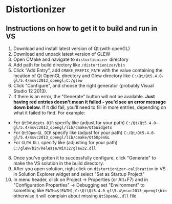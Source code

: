 # Distortionizer

## Instructions on how to get it to build and run in VS

1. Download and install latest version of Qt (with openGL) 
2. Download and unpack latest version of GLEW
3. Open CMake and navigate to `distortionizer` directory
4. Add path for build directory like `/distortionizer/bin`
5. Click "Add Entry", add `CMAKE_PREFIX_PATH` with the value containing the location of Qt OpenGL directory and Glew directory like `C:/Qt/Qt5.4.0-gl/5.4/msvc2013_opengl;C:/glew`
6. Click "Configure", and choose the right generator (probably Visual Studio 12 2013).
7. If there is an error, the "Generate" button will not be available. **Just having red entries doesn't mean it failed - you'd see an error message down below.** If it did fail, you'll need to fill in more entries, depending on what it failed to find.  For example:
  - For `Qt5Widgets_DIR` specify like (adjust for your path) `C:/Qt/Qt5.4.0-gl/5.4/msvc2013_opengl/lib/cmake/Qt5Widgets`
  - For `Qt5OpenGL_DIR` specify like (adjust for your path) `C:/Qt/Qt5.4.0-gl/5.4/msvc2013_opengl/lib/cmake/Qt5OpenGL`
  - For `GLEW_DLL` specify like (adjusting for your path) `C:/glew/bin/Release/Win32/glew32.dll`
8. Once you've gotten it to successfully configure, click "Generate" to make the VS solution in the build directory.
9. After you open solution, right click on `distortionizer-calibration` in VS in Solution Explorer widget and select "Set as Startup Project"
10. In menu header, click on Project -> Properties (or Alt+F7) and in "Configuration Properties" -> Debugging set "Environment" to something like `PATH=$(PATH);C:\Qt\Qt5.4.0-gl\5.4\msvc2013_opengl\bin` otherwise it will complain about missing `Qt5OpenGL.dll` file
